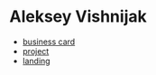 # Aleksey Vishnijak
 
- [business card](https://alekseyok.github.io/business_card/ "click me!")
- [project](https://alekseyok.github.io/project/ "click me!")
- [landing](https://alekseyok.github.io/landing%20/ "click me!")
